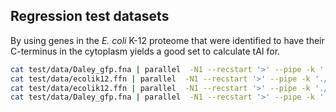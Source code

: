 ## Regression test datasets

By using genes in the *E. coli* K-12 proteome that were identified to have
their C-terminus in the cytoplasm yields a good set to calculate tAI for.

```bash
cat test/data/Daley_gfp.fna | parallel  -N1 --recstart '>' --pipe -k './cps.pl -q -p data/ec_de3_ref_cps.tbd - ' > test/data/Daley_gfp.fna.ec_cpb
cat test/data/ecolik12.ffn | parallel  -N1 --recstart '>' --pipe -k './cps.pl -q -p data/ec_de3_cps.tbd - ' > test/data/ecolik12.ffn.ec_cpb
cat test/data/ecolik12.ffn | parallel  -N1 --recstart '>' --pipe -k './cps.pl -q -p data/sp_ref_cps.tbd - ' > test/data/ecolik12.ffn.sp_cpb
cat test/data/Daley_gfp.fna | parallel  -N1 --recstart '>' --pipe -k './cps.pl -q -p data/sp_ref_cps.tbd - ' > test/data/Daley_gfp.fna.sp_cpb
```
